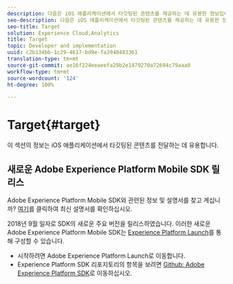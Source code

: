 ```yaml
---
description: 다음은 iOS 애플리케이션에서 타깃팅된 콘텐츠를 제공하는 데 유용한 정보입니다.
seo-description: 다음은 iOS 애플리케이션에서 타깃팅된 콘텐츠를 제공하는 데 유용한 정보입니다.
seo-title: Target
solution: Experience Cloud,Analytics
title: Target
topic: Developer and implementation
uuid: c2b134bb-1c29-4617-bd9e-fa3940483361
translation-type: tm+mt
source-git-commit: ae16f224eeaeefa29b2e1479270a72694c79aaa0
workflow-type: tm+mt
source-wordcount: '124'
ht-degree: 100%

---
```



# Target{#target}

이 섹션의 정보는 iOS 애플리케이션에서 타깃팅된 콘텐츠를 전달하는 데 유용합니다.

## 새로운 Adobe Experience Platform Mobile SDK 릴리스

Adobe Experience Platform Mobile SDK와 관련된 정보 및 설명서를 찾고 계십니까? [여기](https://aep-sdks.gitbook.io/docs/)를 클릭하여 최신 설명서를 확인하십시오.

2018년 9월 일자로 SDK의 새로운 주요 버전을 릴리스하였습니다. 이러한 새로운 Adobe Experience Platform Mobile SDK는 [Experience Platform Launch](https://www.adobe.com/kr/experience-platform/launch.html)를 통해 구성할 수 있습니다.

* 시작하려면 Adobe Experience Platform Launch로 이동합니다.
* Experience Platform SDK 리포지토리의 항목을 보려면 [Github: Adobe Experience Platform SDK](https://github.com/Adobe-Marketing-Cloud/acp-sdks)로 이동하십시오.
